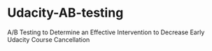 # Udacity-AB-testing
A/B Testing to Determine an Effective Intervention to Decrease Early Udacity Course Cancellation

